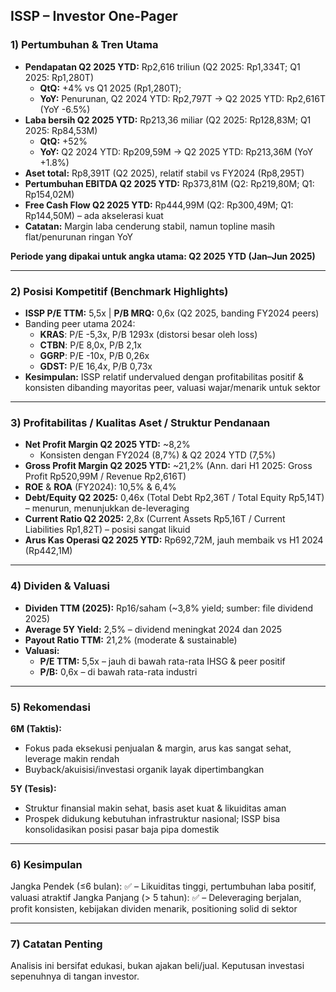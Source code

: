 ## ISSP – Investor One-Pager

### 1) Pertumbuhan & Tren Utama
- **Pendapatan Q2 2025 YTD:** Rp2,616 triliun (Q2 2025: Rp1,334T; Q1 2025: Rp1,280T)
    - **QtQ:** +4% vs Q1 2025 (Rp1,280T); 
    - **YoY:** Penurunan, Q2 2024 YTD: Rp2,797T → Q2 2025 YTD: Rp2,616T (YoY -6.5%)
- **Laba bersih Q2 2025 YTD:** Rp213,36 miliar (Q2 2025: Rp128,83M; Q1 2025: Rp84,53M)
    - **QtQ:** +52%  
    - **YoY:** Q2 2024 YTD: Rp209,59M → Q2 2025 YTD: Rp213,36M (YoY +1.8%)
- **Aset total:** Rp8,391T (Q2 2025), relatif stabil vs FY2024 (Rp8,295T)
- **Pertumbuhan EBITDA Q2 2025 YTD:** Rp373,81M  (Q2: Rp219,80M; Q1: Rp154,02M)
- **Free Cash Flow Q2 2025 YTD:** Rp444,99M (Q2: Rp300,49M; Q1: Rp144,50M) – ada akselerasi kuat
- **Catatan:** Margin laba cenderung stabil, namun topline masih flat/penurunan ringan YoY

**Periode yang dipakai untuk angka utama: Q2 2025 YTD (Jan–Jun 2025)**

---

### 2) Posisi Kompetitif (Benchmark Highlights)
- **ISSP P/E TTM:** 5,5x | **P/B MRQ:** 0,6x (Q2 2025, banding FY2024 peers)
- Banding peer utama 2024:
    - **KRAS**: P/E -5,3x, P/B 1293x (distorsi besar oleh loss)
    - **CTBN**: P/E 8,0x, P/B 2,1x
    - **GGRP**: P/E -10x, P/B 0,26x
    - **GDST:** P/E 16,4x, P/B 0,73x
- **Kesimpulan:** ISSP relatif undervalued dengan profitabilitas positif & konsisten dibanding mayoritas peer, valuasi wajar/menarik untuk sektor

---

### 3) Profitabilitas / Kualitas Aset / Struktur Pendanaan
- **Net Profit Margin Q2 2025 YTD:** ~8,2%
    - Konsisten dengan FY2024 (8,7%) & Q2 2024 YTD (7,5%)
- **Gross Profit Margin Q2 2025 YTD:** ~21,2% (Ann. dari H1 2025: Gross Profit Rp520,99M / Revenue Rp2,616T)
- **ROE** & **ROA** (FY2024): 10,5% & 6,4%
- **Debt/Equity Q2 2025:** 0,46x (Total Debt Rp2,36T / Total Equity Rp5,14T) – menurun, menunjukkan de-leveraging
- **Current Ratio Q2 2025:** 2,8x (Current Assets Rp5,16T / Current Liabilities Rp1,82T) – posisi sangat likuid
- **Arus Kas Operasi Q2 2025 YTD:** Rp692,72M, jauh membaik vs H1 2024 (Rp442,1M)

---

### 4) Dividen & Valuasi
- **Dividen TTM (2025):** Rp16/saham (~3,8% yield; sumber: file dividend 2025)
- **Average 5Y Yield:** 2,5% – dividend meningkat 2024 dan 2025
- **Payout Ratio TTM:** 21,2% (moderate & sustainable)
- **Valuasi:** 
    - **P/E TTM:** 5,5x – jauh di bawah rata-rata IHSG & peer positif
    - **P/B:** 0,6x – di bawah rata-rata industri

---

### 5) Rekomendasi
**6M (Taktis):**
- Fokus pada eksekusi penjualan & margin, arus kas sangat sehat, leverage makin rendah
- Buyback/akuisisi/investasi organik layak dipertimbangkan

**5Y (Tesis):**
- Struktur finansial makin sehat, basis aset kuat & likuiditas aman
- Prospek didukung kebutuhan infrastruktur nasional; ISSP bisa konsolidasikan posisi pasar baja pipa domestik

---

### 6) Kesimpulan
Jangka Pendek (≤6 bulan): ✅ – Likuiditas tinggi, pertumbuhan laba positif, valuasi atraktif
Jangka Panjang (> 5 tahun): ✅ – Deleveraging berjalan, profit konsisten, kebijakan dividen menarik, positioning solid di sektor

---

### 7) Catatan Penting
Analisis ini bersifat edukasi, bukan ajakan beli/jual. Keputusan investasi sepenuhnya di tangan investor.